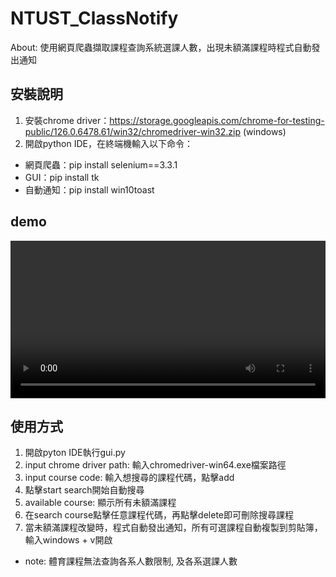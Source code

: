 # NTUST_ClassNotify
About: 使用網頁爬蟲擷取課程查詢系統選課人數，出現未額滿課程時程式自動發出通知

## 安裝說明 
1. 安裝chrome driver：https://storage.googleapis.com/chrome-for-testing-public/126.0.6478.61/win32/chromedriver-win32.zip (windows)  
2. 開啟python IDE，在終端機輸入以下命令：
- 網頁爬蟲：pip install selenium==3.3.1
- GUI：pip install tk
- 自動通知：pip install win10toast
  
## demo
<video src="https://googlechromelabs.github.io/chrome-for-testing/#stable" width="100%" controls></video>

## 使用方式
1. 開啟pyton IDE執行gui.py
2. input chrome driver path: 輸入chromedriver-win64.exe檔案路徑
3. input course code: 輸入想搜尋的課程代碼，點擊add
4. 點擊start search開始自動搜尋
5. available course: 顯示所有未額滿課程
6. 在search course點擊任意課程代碼，再點擊delete即可刪除搜尋課程
7. 當未額滿課程改變時，程式自動發出通知，所有可選課程自動複製到剪貼簿，輸入windows + v開啟
- note: 體育課程無法查詢各系人數限制, 及各系選課人數
   

